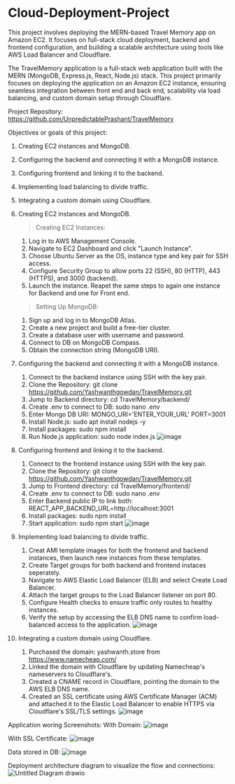 # Cloud-Deployment-Project
This project involves deploying the MERN-based Travel Memory app on Amazon EC2. It focuses on full-stack cloud deployment, backend and frontend configuration, and building a scalable architecture using tools like AWS Load Balancer and Cloudflare.

The TravelMemory application is a full-stack web application built with the MERN (MongoDB, Express.js, React, Node.js) stack. This project primarily focuses on deploying the application on an Amazon EC2 instance, ensuring seamless integration between front end and back end, scalability via load balancing, and custom domain setup through Cloudflare.

Project Repository: https://github.com/UnpredictablePrashant/TravelMemory

Objectives or goals of this project:
1. Creating EC2 instances and MongoDB.
2. Configuring the backend and connecting it with a MongoDB instance.
3. Configuring frontend and linking it to the backend.
4. Implementing load balancing to divide traffic.
5. Integrating a custom domain using Cloudflare.

1. Creating EC2 instances and MongoDB.
   >Creating EC2 Instances:
    1. Log in to AWS Management Console.
    2. Navigate to EC2 Dashboard and click "Launch Instance".
    3. Choose Ubuntu Server as the OS, instance type and key pair for SSH access.
    4. Configure Security Group to allow ports 22 (SSH), 80 (HTTP), 443 (HTTPS), and 3000 (backend).
    5. Launch the instance.
    Reapet the same steps to again one instance for Backend and one for Front end.

   >Setting Up MongoDB:
    1. Sign up and log in to MongoDB Atlas.
    2. Create a new project and build a free-tier cluster.
    3. Create a database user with username and password.
    4. Connect to DB on MongoDB Compass.
    5. Obtain the connection string (MongoDB URI).

2. Configuring the backend and connecting it with a MongoDB instance.
   1. Connect to the backend instance using SSH with the key pair.
   2. Clone the Repository:                 git clone https://github.com/Yashwanthgowdan/TravelMemory.git
   3. Jump to Backend directory:            cd TravelMemory/backend/
   4. Create .env to connect to DB:         sudo nano .env
   5. Enter Mongo DB URI:                   MONGO_URI='ENTER_YOUR_URL' PORT=3001
   6. Install Node.js:                      sudo apt install nodejs -y
   7. Install packages:                     sudo npm install
   8. Run Node.js application:              sudo node index.js
    ![image](https://github.com/user-attachments/assets/e2b92c43-4af0-45da-986e-5594917d3f73)

3. Configuring frontend and linking it to the backend.
   1. Connect to the frontend instance using SSH with the key pair.
   2. Clone the Repository:                  git clone https://github.com/Yashwanthgowdan/TravelMemory.git
   3. Jump to Frontend directory:            cd TravelMemory/frontend/
   4. Create .env to connect to DB:          sudo nano .env
   5. Enter Backend public IP to link both:  REACT_APP_BACKEND_URL=http://localhost:3001
   6. Install packages:                      sudo npm install
   7. Start application:                     sudo npm start
    ![image](https://github.com/user-attachments/assets/9219fe27-1f02-4c3c-85fe-6d4c7f11972f)

4. Implementing load balancing to divide traffic.
    1. Creat AMI template images for both the frontend and backend instances, then launch new instances from these templates.
    2. Create Target groups for both backend and frontend instaces seperately.
    3. Navigate to AWS Elastic Load Balancer (ELB) and select Create Load Balancer.
    4. Attach the target groups to the Load Balancer listener on port 80.
    5. Configure Health checks to ensure traffic only routes to healthy instances.
    6. Verify the setup by accessing the ELB DNS name to confirm load-balanced access to the application.
    ![image](https://github.com/user-attachments/assets/66d117e5-f39b-4b8c-804a-2a0227bd503a)

  
5. Integrating a custom domain using Cloudflare.
    1. Purchased the domain: yashwanth.store from https://www.namecheap.com/
    2. Linked the domain with Cloudflare by updating Namecheap's nameservers to Cloudflare's.
    3. Created a CNAME record in Cloudflare, pointing the domain to the AWS ELB DNS name.
    4. Created an SSL certificate using AWS Certificate Manager (ACM) and attached it to the Elastic Load Balancer to enable HTTPS via Cloudflare's SSL/TLS settings.
       ![image](https://github.com/user-attachments/assets/4a1f31b4-84e4-4811-afd1-e0b9a3b060a2)

Application woring Screenshots:
  With Domain:
  ![image](https://github.com/user-attachments/assets/f7dda3d7-ec77-4cf0-96e6-177791e0803e)

  With SSL Certificate:
  ![image](https://github.com/user-attachments/assets/38a8f2af-bf83-4467-b0f8-7fe3884bbb48)

  Data stored in DB:
  ![image](https://github.com/user-attachments/assets/8ba6962d-197a-4bb6-b77c-a49535baa70a)

Deployment architecture diagram to visualize the flow and connections:
  ![Untitled Diagram drawio](https://github.com/user-attachments/assets/3edba233-0f36-4098-8ff6-14a095409a41)



